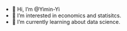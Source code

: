 - 👋 Hi, I’m @Yimin-Yi
- 👀 I’m interested in economics and statisitcs.
- 🌱 I’m currently learning about data science.

<!---
Yimin-Yi/Yimin-Yi is a ✨ special ✨ repository because its `README.md` (this file) appears on your GitHub profile.
You can click the Preview link to take a look at your changes.
--->
